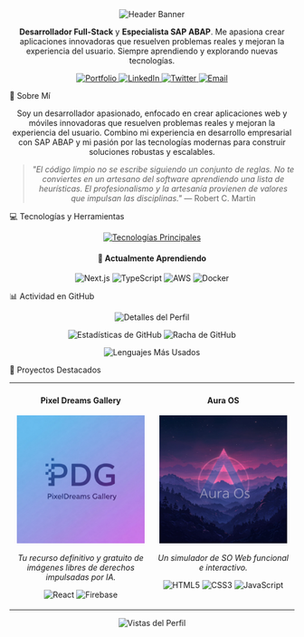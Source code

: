 <div align="center">
<img src="https://www.google.com/search?q=https://capsule-render.vercel.app/api%3Ftype%3Dwaving%26color%3D38BDAE%26height%3D180%26text%3DJuanses%2520Dev%26fontAlign%3D80%26fontAlignY%3D40%26fontSize%3D50%26fontColor%3Dfff" alt="Header Banner"/>
</div>

<div align="center">
<p>
<b>Desarrollador Full-Stack</b> y <b>Especialista SAP ABAP</b>. Me apasiona crear aplicaciones innovadoras que resuelven problemas reales y mejoran la experiencia del usuario. Siempre aprendiendo y explorando nuevas tecnologías.
</p>

<!-- Social Links -->

<p>
<a href="https://juanses-dev.com/">
<img src="https://img.shields.io/badge/Portfolio-38BDAE?style=for-the-badge&logo=safari&logoColor=white" alt="Portfolio"/>
</a>
<a href="https://www.linkedin.com/in/sebastian-vargas-122aa4285/">
<img src="https://img.shields.io/badge/LinkedIn-0077B5?style=for-the-badge&logo=linkedin&logoColor=white" alt="LinkedIn"/>
</a>
<a href="https://x.com/JuansesDev">
<img src="https://img.shields.io/badge/Twitter-1DA1F2?style=for-the-badge&logo=x&logoColor=white" alt="Twitter"/>
</a>
<a href="mailto:juansesdevcontact@gmail.com">
<img src="https://img.shields.io/badge/Gmail-D14836?style=for-the-badge&logo=gmail&logoColor=white" alt="Email"/>
</a>
</p>
</div>

🚀 Sobre Mí
<div align="center">
<p>Soy un desarrollador apasionado, enfocado en crear aplicaciones web y móviles innovadoras que resuelven problemas reales y mejoran la experiencia del usuario. Combino mi experiencia en desarrollo empresarial con SAP ABAP y mi pasión por las tecnologías modernas para construir soluciones robustas y escalables.</p>
<blockquote>
<i>"El código limpio no se escribe siguiendo un conjunto de reglas. No te conviertes en un artesano del software aprendiendo una lista de heurísticas. El profesionalismo y la artesanía provienen de valores que impulsan las disciplinas."</i> — Robert C. Martin
</blockquote>
</div>

💻 Tecnologías y Herramientas
<div align="center">
<p>
<a href="https://skillicons.dev">
<img src="https://skillicons.dev/icons?i=sap,js,react,nodejs,html,css,godot,git,github,firebase,linux,bootstrap" alt="Tecnologías Principales"/>
</a>
</p>
<h4>🌱 Actualmente Aprendiendo</h4>
<p>
<img src="https://img.shields.io/badge/Next.js-000000?style=for-the-badge&logo=nextdotjs&logoColor=white" alt="Next.js"/>
<img src="https://img.shields.io/badge/TypeScript-3178C6?style=for-the-badge&logo=typescript&logoColor=white" alt="TypeScript"/>
<img src="https://img.shields.io/badge/AWS-232F3E?style=for-the-badge&logo=amazonaws&logoColor=white" alt="AWS"/>
<img src="https://img.shields.io/badge/Docker-2496ED?style=for-the-badge&logo=docker&logoColor=white" alt="Docker"/>
</p>
</div>

📊 Actividad en GitHub
<div align="center">
<p>
<img src="https://github-profile-summary-cards.vercel.app/api/cards/profile-details?username=JuansesDev&theme=tokyonight" alt="Detalles del Perfil"/>
</p>
<p>
<img src="https://github-readme-stats.vercel.app/api?username=JuansesDev&show_icons=true&count_private=true&theme=tokyonight&border_radius=10" width="49%" alt="Estadísticas de GitHub"/>
<img src="https://github-readme-streak-stats.herokuapp.com/?user=JuansesDev&theme=tokyonight&border_radius=10" width="49%" alt="Racha de GitHub"/>
</p>
<p>
<img src="https://github-readme-stats.vercel.app/api/top-langs/?username=JuansesDev&layout=compact&theme=tokyonight&border_radius=10&count_private=true" alt="Lenguajes Más Usados"/>
</p>
</div>

🔭 Proyectos Destacados
<table>
<tr>
<td width="50%" valign="top">
<div align="center">
<h4>Pixel Dreams Gallery</h4>
<a href="https://pixeldreamsgallery.me/" target="_blank">
<img src="https://github.com/JuansesDev/JuansesDev/blob/main/Images/PDG.jpeg?raw=true" width="95%" alt="Pixel Dreams Gallery"/>
</a>





<i>Tu recurso definitivo y gratuito de imágenes libres de derechos impulsadas por IA.</i>
<p>
<img src="https://img.shields.io/badge/React-20232A?style=flat&logo=react&logoColor=61DAFB" alt="React"/>
<img src="https://img.shields.io/badge/Firebase-FFCA28?style=flat&logo=firebase&logoColor=black" alt="Firebase"/>
</p>
</div>
</td>
<td width="50%" valign="top">
<div align="center">
<h4>Aura OS</h4>
<a href="https://juansesdev.github.io/AuraOs/" target="_blank">
<img src="https://github.com/JuansesDev/JuansesDev/blob/main/Images/auraOs-512.png?raw=true" width="95%" alt="AuraOs"/>
</a>





<i>Un simulador de SO Web funcional e interactivo.</i>
<p>
<img src="https://img.shields.io/badge/HTML5-E34F26?style=flat&logo=html5&logoColor=white" alt="HTML5"/>
<img src="https://img.shields.io/badge/CSS3-1572B6?style=flat&logo=css3&logoColor=white" alt="CSS3"/>
<img src="https://img.shields.io/badge/JavaScript-F7DF1E?style=flat&logo=javascript&logoColor=black" alt="JavaScript"/>
</p>
</div>
</td>
</tr>
</table>

<div align="center">
<p>
<img src="https://komarev.com/ghpvc/?username=JuansesDev&style=for-the-badge&color=38BDAE" alt="Vistas del Perfil" />
</p>
</div>
